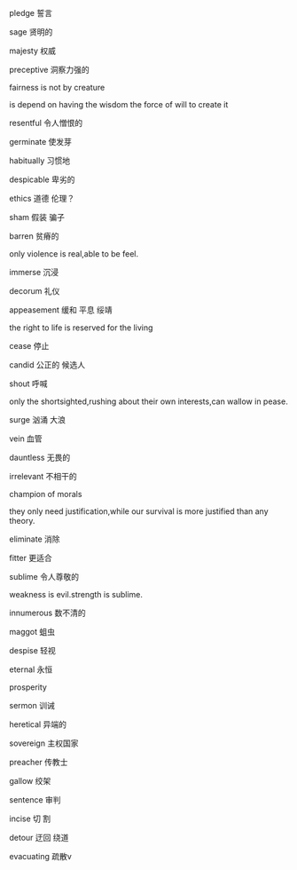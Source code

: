 pledge 誓言

sage 贤明的

majesty 权威

preceptive 洞察力强的

fairness is not by creature 

is depend on having the wisdom the force of will to create it

resentful 令人憎恨的

germinate 使发芽

habitually 习惯地

despicable 卑劣的

ethics 道德 伦理？ 

sham 假装 骗子

barren 贫瘠的

only violence is real,able to be feel.

immerse 沉浸

decorum 礼仪

appeasement 缓和 平息 绥靖

the right to life is reserved for the living

cease 停止

candid 公正的 候选人

shout 呼喊

only the shortsighted,rushing about their own interests,can wallow in pease.

surge 汹涌 大浪

vein 血管

dauntless 无畏的

irrelevant 不相干的

champion of morals 

they only need justification,while our survival is more justified than any theory.

eliminate 消除

fitter 更适合

sublime 令人尊敬的

weakness is evil.strength is sublime.

innumerous 数不清的

maggot 蛆虫

despise 轻视

eternal 永恒

prosperity

sermon 训诫

heretical 异端的

sovereign 主权国家

preacher 传教士

gallow 绞架

sentence 审判

incise 切 割

detour 迂回 绕道

evacuating 疏散v